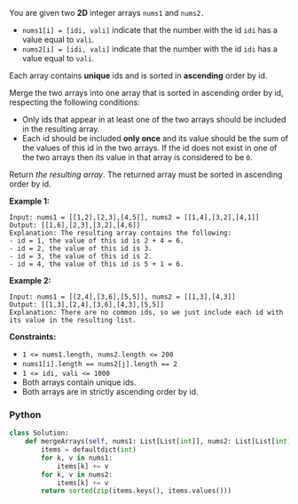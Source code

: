 You are given two  **2D**  integer arrays  `nums1`  and  `nums2.`

- `nums1[i] = [idi, vali]` indicate that the number with the id  `idi`  has a value equal to  `vali`.
- `nums2[i] = [idi, vali]` indicate that the number with the id  `idi`  has a value equal to  `vali`.

Each array contains  **unique**  ids and is sorted in  **ascending**  order by id.

Merge the two arrays into one array that is sorted in ascending order by id, respecting the following conditions:

- Only ids that appear in at least one of the two arrays should be included in the resulting array.
- Each id should be included  **only once**  and its value should be the sum of the values of this id in the two arrays.
  If the id does not exist in one of the two arrays then its value in that array is considered to be  `0`.

Return  _the resulting array_. The returned array must be sorted in ascending order by id.

**Example 1:**

```
Input: nums1 = [[1,2],[2,3],[4,5]], nums2 = [[1,4],[3,2],[4,1]]
Output: [[1,6],[2,3],[3,2],[4,6]]
Explanation: The resulting array contains the following:
- id = 1, the value of this id is 2 + 4 = 6.
- id = 2, the value of this id is 3.
- id = 3, the value of this id is 2.
- id = 4, the value of this id is 5 + 1 = 6.
```

**Example 2:**

```
Input: nums1 = [[2,4],[3,6],[5,5]], nums2 = [[1,3],[4,3]]
Output: [[1,3],[2,4],[3,6],[4,3],[5,5]]
Explanation: There are no common ids, so we just include each id with its value in the resulting list.
```

**Constraints:**

- `1 <= nums1.length, nums2.length <= 200`
- `nums1[i].length == nums2[j].length == 2`
- `1 <= idi, vali <= 1000`
- Both arrays contain unique ids.
- Both arrays are in strictly ascending order by id.

### Python

```python
class Solution:
    def mergeArrays(self, nums1: List[List[int]], nums2: List[List[int]]) -> List[List[int]]:
        items = defaultdict(int)
        for k, v in nums1:
            items[k] += v
        for k, v in nums2:
            items[k] += v
        return sorted(zip(items.keys(), items.values()))
```